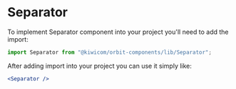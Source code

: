 # Separator
To implement Separator component into your project you'll need to add the import:
```jsx
import Separator from "@kiwicom/orbit-components/lib/Separator";
```
After adding import into your project you can use it simply like:
```jsx
<Separator />
```
